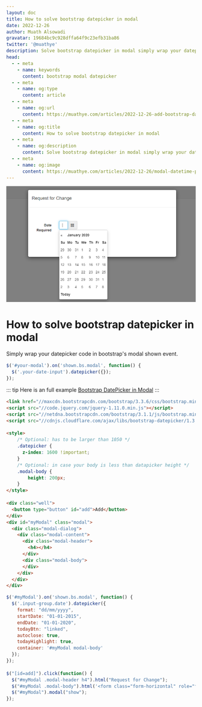 ```yaml
---
layout: doc
title: How to solve bootstrap datepicker in modal
date: 2022-12-26
author: Muath Alsowadi
gravatar: 19684bc9c928dffa64f9c23efb31ba86
twitter: '@muathye'
description: Solve bootstrap datepicker in modal simply wrap your datepicker code in bootstrap's modal shown event.
head:
  - - meta
    - name: keywords
      content: bootstrap modal datepicker
  - - meta
    - name: og:type
      content: article
  - - meta
    - name: og:url
      content: https://muathye.com/articles/2022-12-26-add-bootstrap-datepicker-in-modal
  - - meta
    - name: og:title
      content: How to solve bootstrap datepicker in modal
  - - meta
    - name: og:description
      content: Solve bootstrap datepicker in modal simply wrap your datepicker code in bootstrap's modal shown event.
  - - meta
    - name: og:image
      content: https://muathye.com/articles/2022-12-26/modal-datetime-picker.png
---
```


![An image](/articles/2022-12-26/modal-datetime-picker.png)

# How to solve bootstrap datepicker in modal

Simply wrap your datepicker code in bootstrap's modal shown event.

```js
$('#your-modal').on('shown.bs.modal', function() {
  $('.your-date-input').datepicker({});
});
```

::: tip
Here is an full example [Bootstrap DatePicker in Modal](https://codepen.io/muathye/pen/gOjadpa)
:::

```html
<link href="//maxcdn.bootstrapcdn.com/bootstrap/3.3.6/css/bootstrap.min.css" rel="stylesheet"/>
<script src="//code.jquery.com/jquery-1.11.0.min.js"></script>
<script src="//netdna.bootstrapcdn.com/bootstrap/3.1.1/js/bootstrap.min.js"></script>
<script src="//cdnjs.cloudflare.com/ajax/libs/bootstrap-datepicker/1.3.0/js/bootstrap-datepicker.js"></script>

<style>
    /* Optional: has to be larger than 1050 */
    .datepicker {
      z-index: 1600 !important;
    }
    /* Optional: in case your body is less than datapicker height */
    .modal-body {
        height: 200px;
    }
</style>

<div class="well">
  <button type="button" id="add">Add</button>
</div>
<div id="myModal" class="modal">
  <div class="modal-dialog">
    <div class="modal-content">
      <div class="modal-header">
        <h4></h4>
      </div>
      <div class="modal-body">
      </div>
    </div>
  </div>
</div>
```

```javascript
$('#myModal').on('shown.bs.modal', function() {
  $('.input-group.date').datepicker({
    format: "dd/mm/yyyy",
    startDate: "01-01-2015",
    endDate: "01-01-2020",
    todayBtn: "linked",
    autoclose: true,
    todayHighlight: true,
    container: '#myModal modal-body'
  });
});

$("[id=add]").click(function() {
  $("#myModal .modal-header h4").html("Request for Change");
  $("#myModal .modal-body").html('<form class="form-horizontal" role="form"><br /><br /><label class="col-sm-2 control-label">Date Required</label><div class="col-sm-3"><div class="input-group date col-sm-8"><input type="text" class="form-control" id="DateRequired"><span class="input-group-addon"><i class="glyphicon glyphicon-th"></i></span></div></div></form>');
  $("#myModal").modal("show");
});
```